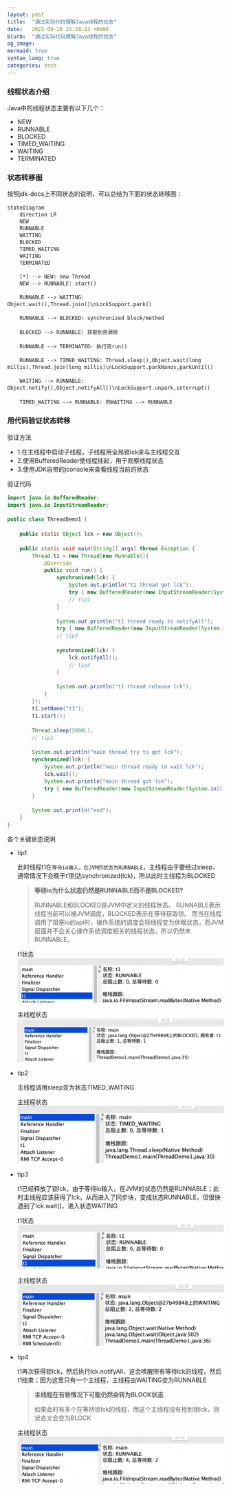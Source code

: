 ```yaml
---
layout: post
title:  "通过实际代码理解Java线程的状态"
date:   2022-09-10 15:28:23 +0800
blurb:  "通过实际代码理解Java线程的状态"
og_image:
mermaid: true
syntax_lang: true
categories: tech
---
```


### **线程状态介绍**

Java中的线程状态主要有以下几个：
- NEW
- RUNNABLE
- BLOCKED
- TIMED_WAITING
- WAITING
- TERMINATED


### **状态转移图**

按照jdk-docs上不同状态的说明，可以总结为下面的状态转移图：

```mermaid
stateDiagram
    direction LR
    NEW
    RUNNABLE
    WAITING
    BLOCKED
    TIMED_WAITING
    WAITING
    TERMINATED

    [*] --> NEW: new Thread
    NEW --> RUNNABLE: start()
    
    RUNNABLE --> WAITING: Object.wait(),Thread.join()\nLockSupport.park()

    RUNNABLE --> BLOCKED: synchronized block/method

    BLOCKED --> RUNNABLE: 获取到资源锁    

    RUNNABLE --> TERMINATED: 执行完run()
    
    RUNNABLE --> TIMED_WAITING: Thread.sleep(),Object.wait(long millis),Thread.join(long millis)\nLockSupport.parkNanos,parkUntil()

    WAITING --> RUNNABLE: Object.notify(),Object.notifyAll()\nLockSupport.unpark,interrupt()

    TIMED_WAITING --> RUNNABLE: 同WAITING --> RUNNABLE
```

### **用代码验证状态转移**

验证方法
- 1.在主线程中启动子线程，子线程用全局锁lck来与主线程交互
- 2.使用BufferedReader使线程挂起，用于观察线程状态
- 3.使用JDK自带的jconsole来查看线程当前的状态

验证代码

```java
import java.io.BufferedReader;
import java.io.InputStreamReader;

public class ThreadDemo1 {
    
    public static Object lck = new Object();

    public static void main(String[] args) throws Exception {
        Thread t1 = new Thread(new Runnable(){
            @Override
            public void run() {
                synchronized(lck) {
                    System.out.println("t1 thread got lck");
                    try { new BufferedReader(new InputStreamReader(System.in)).readLine();} catch (Exception e) {}
                    // tip1
                }

                System.out.println("t1 thread ready to notifyAll");
                try { new BufferedReader(new InputStreamReader(System.in)).readLine();} catch (Exception e) {}
                // tip3
 
                synchronized(lck) {
                    lck.notifyAll();
                    // tip4
                }
                
                System.out.println("t1 thread release lck");
            }
        });
        t1.setName("t1");
        t1.start();

        Thread.sleep(2000L);
        // tip2

        System.out.println("main thread try to get lck");
        synchronized(lck) {
            System.out.println("main thread ready to wait lck");
            lck.wait();
            System.out.println("main thread got lck");
            try { new BufferedReader(new InputStreamReader(System.in)).readLine();} catch (Exception e) {}
        }

        System.out.println("end");
    }
}
```

各个关键状态说明

- tip1

    此时线程t1在`等待io输入，在JVM的状态为RUNNABLE`，主线程由于要经过sleep，通常情况下会晚于t1到达synchronized(lck)，所以此时主线程为BLOCKED

    > **等待io为什么状态仍然是RUNNABLE而不是BLOCKED?**
    >
    > RUNNABLE和BLOCKED是JVM中定义的线程状态。
    > RUNNABLE表示线程当前可以被JVM调度，BLOCKED表示在等待获取锁。
    > 而当在线程调用了阻塞io的api时，操作系统的调度会将线程变为休眠状态，而JVM层面并不会关心操作系统调度相关的线程状态，所以仍然未RUNNABLE。

    t1状态
    ![thread-t1-tip1](/assets/img/202209/thread-t1-tip1.png)

    主线程状态
    ![thread-main-tip1](/assets/img/202209/thread-main-tip1.png)

- tip2

    主线程调用sleep变为状态TIMED_WAITING

    主线程状态
    ![thread-main-tip2](/assets/img/202209/thread-main-tip2.png)

- tip3

    t1已经释放了锁lck，由于等待io输入，在JVM的状态仍然是RUNNABLE；此时主线程应该获得了lck，从而进入了同步块，变成状态RUNNABLE，但很快遇到了lck.wait()，进入状态WAITING

    t1状态
    ![thread-t1-tip3](/assets/img/202209/thread-t1-tip3.png)

    主线程状态
    ![thread-main-tip3](/assets/img/202209/thread-main-tip3.png)

- tip4

    t1再次获得锁lck，然后执行lck.notifyAll，这会唤醒所有等待lck的线程，然后t1结束；因为这里只有一个主线程，主线程由WAITING变为RUNNABLE

    > **主线程在有些情况下可能仍然会转为BLOCK状态**
    > 
    > 如果此时有多个在等待锁lck的线程，而这个主线程没有抢到锁lck，则状态又会变为BLOCK

    主线程状态
    ![thread-main-tip4](/assets/img/202209/thread-main-tip4.png)
